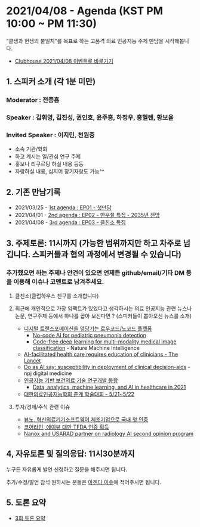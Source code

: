 # 2021/04/08 - Agenda (KST PM 10:00 ~ PM 11:30)

“클생과 현생의 불일치”를 목표로 하는 고품격 의료 인공지능 주제 만담을 시작해봅니다. 

* [Clubhouse 2021/04/08 이벤트로 바로가기](https://www.joinclubhouse.com/event/mJDAGZNV)

## 1. 스피커 소개 (각 1분 미만)
### Moderator : 전종홍
### Speaker : 김휘영, 김진성, 권인호, 윤주흥, 하정우, 홍헬렌, 황보율 
### Invited Speaker : 이지민, 천원중
* 소속 기관/학회
* 하고 계시는 일/관심 연구 주제
* 홍보나 리쿠르팅 하실 내용 등등
* 자랑하실 내용, 심지어 장기자랑도 가능^^

## 2. 기존 만남기록 
* 2021/03/25 - [1st agenda : EP01 - 첫만담](/20210325-1st-agenda.md)
* 2021/04/01 - [2nd agenda : EP02 - 만우절 특집 - 2035년 전망](/20210401-2nd-agenda.md)
* 2021/04/08 - [3rd agenda : EP03 - 클친소 특집](/20210408-3rd-agenda.md)

## 3. 주제토론: 11시까지 (가능한 범위까지만 하고 차주로 넘깁니다. 스피커들과 협의 과정에서 변경될 수 있습니다)

### 추가했으면 하는 주제나 안건이 있으면 언제든 github/email/기타 DM 등을 이용해 이슈나 코멘트로 남겨주세요. 

1. 클친소(클럽하우스 친구를 소개합니다) 

2. 최근에 개인적으로 가장 임팩트가 있었다고 생각하시는 의료 인공지능 관련  뉴스나 논문, 연구주제 등에서 하나를 꼽아 보신다면 ? (스피커들이 뽑아오신 뉴스를 소개) 

   * [디지털 트랜스포메이션을 앞당기는 로우코드/노코드 플랫폼](https://brunch.co.kr/@ywkim36/43)
      * [No-code AI for pediatric pneumonia detection](https://towardsdatascience.com/no-code-ai-for-pediatric-pneumonia-detection-1641f9c89f31)
      * [Code-free deep learning for multi-modality medical image classification](https://www.nature.com/articles/s42256-021-00305-2) - Nature Machine Intelligence
   * [AI-facilitated health care requires education of clinicians - The Lancet](https://www.thelancet.com/journals/lancet/article/PIIS0140-6736(21)00722-4/fulltext?rss=yes) 
   * [Do as AI say: susceptibility in deployment of clinical decision-aids](https://www.nature.com/articles/s41746-021-00385-9) - npj digital medicine 
   * [인공지능 기반 보건의료 기술 연구개발 동향](https://www.itfind.or.kr/WZIN/jugidong/1985/file8195753632385191208-1985(2021.0.24)-07.pdf)
      * [Data, analytics, machine learning, and AI in healthcare in 2021](https://www.zdnet.com/article/data-analytics-machine-learning-and-ai-in-healthcare-in-2021/)
   * [대한의료인공지능학회 춘계 학술대회 - 5/21~5/22](http://www.kosaim.org/html/)

3. 투자/경제/주식 관련 이슈 
   * [뷰노, 혁신의료기기소프트웨어 제조기업으로 국내 첫 인증](https://news.v.daum.net/v/20210407151333229)
   * [코어라인, 에이뷰 대만 TFDA 인증 획득](http://www.bosa.co.kr/news/articleView.html?idxno=2148149)
   * [Nanox and USARAD partner on radiology AI second opinion program](https://www.dotmed.com/news/story/53614)


## 4, 자유토론 및 질의응답: 11시30분까지

누구든 자유롭게 발언 신청하고 질문을 해주시면 됩니다. 

추가/수정/발언 참석 원하시는 분들은 [아젠다 이슈](https://github.com/hollobit/AIML-in-Medicine-club/issues/3)에 적어주시면 됩니다. 

## 5. 토론 요약

* [3회 토론 요약](https://www.facebook.com/1biit/posts/10159710710586410)
